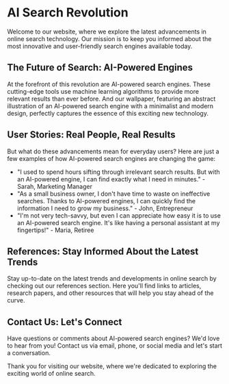 <!--font:Great Vibes-->

# AI Search Revolution

<!--font:Barlow Condensed-->

Welcome to our website, where we explore the latest advancements in online search technology. Our mission is to keep you informed about the most innovative and user-friendly search engines available today.

## The Future of Search: AI-Powered Engines

At the forefront of this revolution are AI-powered search engines. These cutting-edge tools use machine learning algorithms to provide more relevant results than ever before. And our wallpaper, featuring an abstract illustration of an AI-powered search engine with a minimalist and modern design, perfectly captures the essence of this exciting new technology.

## User Stories: Real People, Real Results

But what do these advancements mean for everyday users? Here are just a few examples of how AI-powered search engines are changing the game:

-   "I used to spend hours sifting through irrelevant search results. But with an AI-powered engine, I can find exactly what I need in minutes." - Sarah, Marketing Manager
-   "As a small business owner, I don't have time to waste on ineffective searches. Thanks to AI-powered engines, I can quickly find the information I need to grow my business." - John, Entrepreneur
-   "I'm not very tech-savvy, but even I can appreciate how easy it is to use an AI-powered search engine. It's like having a personal assistant at my fingertips!" - Maria, Retiree

## References: Stay Informed About the Latest Trends

Stay up-to-date on the latest trends and developments in online search by checking out our references section. Here you'll find links to articles, research papers, and other resources that will help you stay ahead of the curve.

## Contact Us: Let's Connect

Have questions or comments about AI-powered search engines? We'd love to hear from you! Contact us via email, phone, or social media and let's start a conversation.

Thank you for visiting our website, where we're dedicated to exploring the exciting world of online search.

<!--

Write me content for website with wallpaper which alt text is:

"A wallpaper featuring an abstract illustration of an AI-powered search engine, with a minimalist and modern design."

The name/title of the page should not be 1:1 copy of the alt text but rather a real content of the website which is using this wallpaper.

- Use markdown format
- Start with heading
- Heading should be short and concise
- The content should look like a real website
- The website should not be about the wallpaper, wallpaper is just a related background
- Heading should be contain work "wallpaper" or "background"
- Include real sections like references, contact, user stories, etc. use things relevant to the page purpose.
- Feel free to use structure like headings, bullets, numbering, blockquotes, paragraphs, horizontal lines, etc.
- You can use formatting like bold or _italic_
- You can include UTF-8 emojis
- Links should be only #hash anchors (and you can refer to the document itself)
- Do not include images


---


# AI-Powered Search Engine: Revolutionizing Online Search

Welcome to our website, where we explore the latest advancements in online search technology. Our mission is to keep you informed about the most innovative and user-friendly search engines available today.

## The Future of Search: AI-Powered Engines

At the forefront of this revolution are AI-powered search engines. These cutting-edge tools use machine learning algorithms to provide more relevant results than ever before. And our wallpaper, featuring an abstract illustration of an AI-powered search engine with a minimalist and modern design, perfectly captures the essence of this exciting new technology.

## User Stories: Real People, Real Results

But what do these advancements mean for everyday users? Here are just a few examples of how AI-powered search engines are changing the game:

- "I used to spend hours sifting through irrelevant search results. But with an AI-powered engine, I can find exactly what I need in minutes." - Sarah, Marketing Manager
- "As a small business owner, I don't have time to waste on ineffective searches. Thanks to AI-powered engines, I can quickly find the information I need to grow my business." - John, Entrepreneur
- "I'm not very tech-savvy, but even I can appreciate how easy it is to use an AI-powered search engine. It's like having a personal assistant at my fingertips!" - Maria, Retiree

## References: Stay Informed About the Latest Trends

Stay up-to-date on the latest trends and developments in online search by checking out our references section. Here you'll find links to articles, research papers, and other resources that will help you stay ahead of the curve.

## Contact Us: Let's Connect

Have questions or comments about AI-powered search engines? We'd love to hear from you! Contact us via email, phone, or social media and let's start a conversation.

Thank you for visiting our website, where we're dedicated to exploring the exciting world of online search.

-->
